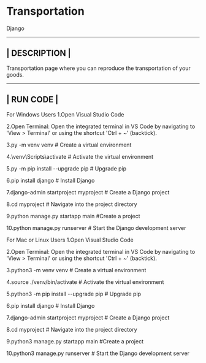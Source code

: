 # Transportation
Django


--------------------------------------------------------------------------------------------------------------------------------------------------------
|                                                            DESCRIPTION                                                                                |
--------------------------------------------------------------------------------------------------------------------------------------------------------

Transportation page where you can reproduce the transportation of your goods.


------------------------------------------------------------------------------------------------------------------------------------------------------
|                                                            RUN CODE                                                                                |
------------------------------------------------------------------------------------------------------------------------------------------------------


For Windows Users
1.Open Visual Studio Code


2.Open Terminal:
Open the integrated terminal in VS Code by navigating to 'View > Terminal' or using the shortcut 'Ctrl + ~' (backtick).


3.py -m venv venv         # Create a virtual environment


4.\venv\Scripts\activate      # Activate the virtual environment


5.py -m pip install --upgrade pip    # Upgrade pip


6.pip install django    # Install Django


7.django-admin startproject myproject      # Create a Django project


8.cd myproject              # Navigate into the project directory


9.python manage.py startapp main   #Create a project


10.python manage.py runserver         # Start the Django development server


For Mac or Linux Users
1.Open Visual Studio Code


2.Open Terminal:
Open the integrated terminal in VS Code by navigating to 'View > Terminal' or using the shortcut 'Ctrl + ~' (backtick).


3.python3 -m venv venv             # Create a virtual environment


4.source ./venv/bin/activate            # Activate the virtual environment


5.python3 -m pip install --upgrade pip    # Upgrade pip


6.pip install django         # Install Django


7.django-admin startproject myproject     # Create a Django project


8.cd myproject              # Navigate into the project directory


9.python3 manage.py startapp main   #Create a project


10.python3 manage.py runserver         # Start the Django development server
